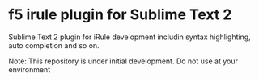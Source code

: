 f5 irule plugin for Sublime Text 2
================

Sublime Text 2 plugin for iRule development includin syntax highlighting, auto completion and so on.

Note: This repository is under initial development. Do not use at your environment

